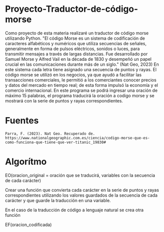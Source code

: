 # Proyecto-Traductor-de-código-morse
Como proyecto de esta materia realizaré un traductor de código morse utilizando Python. "El código Morse es un sistema de codificación de caracteres alfabéticos y numéricos que utiliza secuencias de señales, generalmente en forma de pulsos eléctricos, sonidos o luces, para transmitir mensajes a través de largas distancias. Fue desarrollado por Samuel Morse y Alfred Vail en la década de 1830 y desempeñó un papel crucial en las comunicaciones durante más de un siglo." (Nat Geo, 2023) En este sistema cada letra tiene asignado una secuencia de puntos y rayas. El código morse se utilizó en los negocios, ya que ayudó a facilitar las transacciones comerciales, le permitió a los comerciantes conocer precios y datos del mercado en tiempo real; de esta forma impulsó la economía y el comercio internacional. 
En este programa se podrá ingresar una oración de máximo 15 palabras, el programa traducirá la oración a codigo morse y se mostrará con la serie de puntos y rayas correspondientes. 

# Fuentes
    Parra, F. (2023). Nat Geo. Recuperado de. https://www.nationalgeographic.com.es/ciencia/codigo-morse-que-es-como-funciona-que-tiene-que-ver-titanic_19830#
    
# Algorítmo
EO(oracion_original = oración que se traducirá, variables con la secuencia de cada carácter)

Crear una función que convierta cada carácter en la serie de puntos y rayas correspondientes utilizando los valores guardados de la secuencia de cada carácter y que guarde la traducción en una variable.

En el caso de la traducción de código a lenguaje natural se crea otra función

EF(oracion_codificada)
